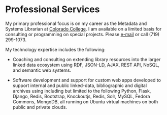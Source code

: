 # Professional Services

My primary professional focus is on my career as the Metadata and Systems
Librarian at [Colorado College](http://www.coloradocollege.edu). I am 
available on a limited basis for consulting or programming on special projects. 
Please [e-mail](mailto:jermnelson@gmail.com) or call (719) 299-1073.

My technology expertise includes the following: 

*  Coaching and consulting on extending library resources into the 
   larger linked data ecosystem using RDF, JSON-LD, AJAX, REST API, 
   NoSQL, and semantic web systems.

*  Software development and support for custom web apps developed to 
   support internal and public linked-data, bibliographic and digital 
   archives using including but limited to the following Python, Flask, 
   Django, Redis, Bootstrap, Knockoutjs, Redis, Solr, MySQL, Fedora Commons, 
   MongoDB, all running on Ubuntu virtual machines on both public and private clouds.

